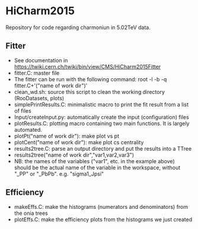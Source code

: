# HiCharm2015
Repository for code regarding charmoniun in 5.02TeV data.

## Fitter
* See documentation in https://twiki.cern.ch/twiki/bin/view/CMS/HiCharm2015Fitter
* fitter.C: master file
* The fitter can be run with the following command:  root -l -b -q fitter.C+'("name of work dir")' 
* clean_wd.sh: source this script to clean the working directory (RooDatasets, plots)
* simplePrintResults.C: minimalistic macro to print the fit result from a list of files
* Input/createInput.py: automatically create the input (configuration) files
* plotResults.C: plotting macro containing two main functions. It is largely automated.
 * plotPt("name of work dir"): make plot vs pt
 * plotCent("name of work dir"): make plot cs centrality
* results2tree.C: parse an output directory and put the results into a TTree
 * results2tree("name of work dir","var1,var2,var3")
 * NB: the names of the variables ("var1", etc. in the example above) should be the actual name of the variable in the workspace, without "\_PP" or "\_PbPb". e.g. "sigma1\_Jpsi"

## Efficiency
* makeEffs.C: make the histograms (numerators and denominators) from the onia trees
* plotEffs.C: make the efficiency plots from the histograms we just created
